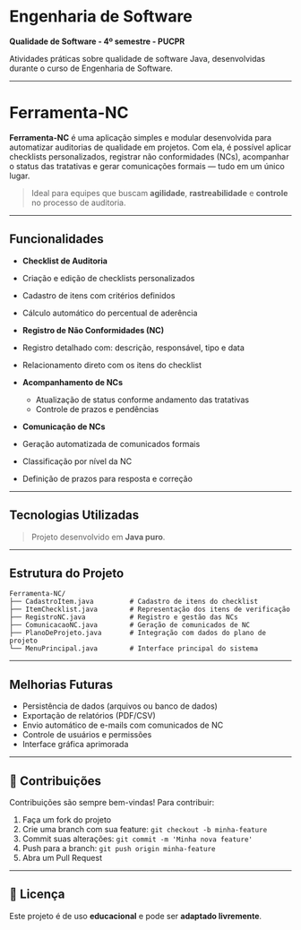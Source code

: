 # Engenharia de Software

**Qualidade de Software  - 4º semestre - PUCPR**

Atividades práticas sobre qualidade de software Java, desenvolvidas durante o curso de Engenharia de Software.

---

#  Ferramenta-NC

**Ferramenta-NC** é uma aplicação simples e modular desenvolvida para automatizar auditorias de qualidade em projetos. Com ela, é possível aplicar checklists personalizados, registrar não conformidades (NCs), acompanhar o status das tratativas e gerar comunicações formais — tudo em um único lugar.

> Ideal para equipes que buscam **agilidade**, **rastreabilidade** e **controle** no processo de auditoria.

---

##  Funcionalidades

-  **Checklist de Auditoria**
  - Criação e edição de checklists personalizados
  - Cadastro de itens com critérios definidos
  - Cálculo automático do percentual de aderência

-  **Registro de Não Conformidades (NC)**
  - Registro detalhado com: descrição, responsável, tipo e data
  - Relacionamento direto com os itens do checklist

- **Acompanhamento de NCs**
  - Atualização de status conforme andamento das tratativas
  - Controle de prazos e pendências

-  **Comunicação de NCs**
  - Geração automatizada de comunicados formais
  - Classificação por nível da NC
  - Definição de prazos para resposta e correção

---

##  Tecnologias Utilizadas

> Projeto desenvolvido em **Java puro**.

---

## Estrutura do Projeto

```
Ferramenta-NC/
├── CadastroItem.java         # Cadastro de itens do checklist
├── ItemChecklist.java        # Representação dos itens de verificação
├── RegistroNC.java           # Registro e gestão das NCs
├── ComunicacaoNC.java        # Geração de comunicados de NC
├── PlanoDeProjeto.java       # Integração com dados do plano de projeto
└── MenuPrincipal.java        # Interface principal do sistema
```

---

##  Melhorias Futuras

- Persistência de dados (arquivos ou banco de dados)
- Exportação de relatórios (PDF/CSV)
- Envio automático de e-mails com comunicados de NC
- Controle de usuários e permissões
- Interface gráfica aprimorada

---


## 🤝 Contribuições

Contribuições são sempre bem-vindas! Para contribuir:

1. Faça um fork do projeto
2. Crie uma branch com sua feature: `git checkout -b minha-feature`
3. Commit suas alterações: `git commit -m 'Minha nova feature'`
4. Push para a branch: `git push origin minha-feature`
5. Abra um Pull Request

---

## 📄 Licença

Este projeto é de uso **educacional** e pode ser **adaptado livremente**.
